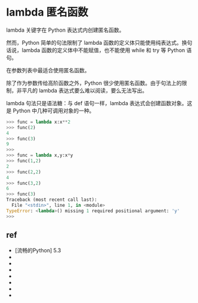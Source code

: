 
# lambda 匿名函数


lambda 关键字在 Python 表达式内创建匿名函数。

然而，Python 简单的句法限制了 lambda 函数的定义体只能使用纯表达式。换句话说，lambda 函数的定义体中不能赋值，也不能使用 while 和 try 等 Python 语句。

在参数列表中最适合使用匿名函数。


除了作为参数传给高阶函数之外，Python 很少使用匿名函数。由于句法上的限制，非平凡的 lambda 表达式要么难以阅读，要么无法写出。

lambda 句法只是语法糖：与 def 语句一样，lambda 表达式会创建函数对象。这是 Python 中几种可调用对象的一种。


```py
>>> func = lambda x:x**2
>>> func(2)
4
>>> func(3)
9
>>>
>>> func = lambda x,y:x*y
>>> func(1,2)
2
>>> func(2,2)
4
>>> func(3,2)
6
>>> func(3)
Traceback (most recent call last):
  File "<stdin>", line 1, in <module>
TypeError: <lambda>() missing 1 required positional argument: 'y'
>>>
```



## ref 
* [流畅的Python] 5.3
* []()
* []()
* []()
* []()
* []()
* []()
* []()
